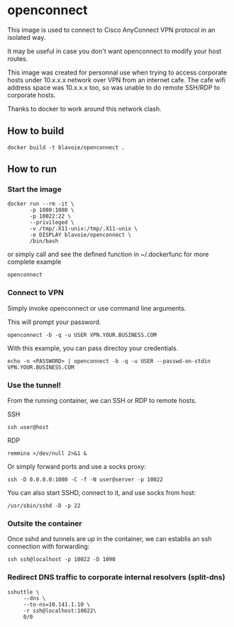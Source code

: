 # openconnect

This image is used to connect to Cisco AnyConnect VPN protocol in an isolated way.

It may be useful in case you don't want openconnect to modify your host routes.

This image was created for personnal use when trying to access corporate hosts under 10.x.x.x network over VPN from an internet cafe.
The cafe wifi address space was 10.x.x.x too, so was unable to do remote SSH/RDP to corporate hosts.

Thanks to docker to work around this network clash.

## How to build

```
docker build -t blavoie/openconnect .
```

## How to run

### Start the image

```
docker run --rm -it \
       -p 1080:1080 \
       -p 10022:22 \
       --privileged \
       -v /tmp/.X11-unix:/tmp/.X11-unix \
       -e DISPLAY blavoie/openconnect \
       /bin/bash
```

or simply call and see the defined function in ~/.dockerfunc for more complete example

```
openconnect
```

### Connect to VPN

Simply invoke openconnect or use command line arguments.

This will prompt your password.

```
openconnect -b -q -u USER VPN.YOUR.BUSINESS.COM
```

With this example, you can pass directoy your credentials.

```
echo -n <PASSWORD> | openconnect -b -q -u USER --passwd-on-stdin VPN.YOUR.BUSINESS.COM
```

### Use the tunnel!

From the running container, we can SSH or RDP to remote hosts.

SSH
```
ssh user@host
```

RDP

```
remmina >/dev/null 2>&1 &
```

Or simply forward ports and use a socks proxy:
```
ssh -D 0.0.0.0:1080 -C -f -N user@server -p 10022
```

You can also start SSHD, connect to it, and use socks from host:

```
/usr/sbin/sshd -D -p 22
```

### Outsite the container

Once sshd and tunnels are up in the container, we can establis an ssh connection with forwarding:

```
ssh ssh@localhost -p 10022 -D 1090
```

### Redirect DNS traffic to corporate internal resolvers (split-dns)

```
sshuttle \
     --dns \
     --to-ns=10.141.1.10 \
     -r ssh@localhost:10022\
     0/0
```
